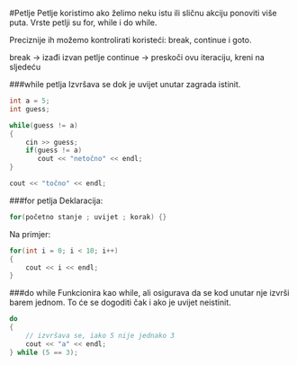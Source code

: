 #Petlje
Petlje koristimo ako želimo neku istu ili sličnu akciju ponoviti više puta. Vrste petlji su for, while i do while.


Preciznije ih možemo kontrolirati koristeći: break, continue i goto.

break -> izađi izvan petlje
continue -> preskoči ovu iteraciju, kreni na sljedeću

###while petlja
Izvršava se dok je uvijet unutar zagrada istinit.
```cpp
int a = 5;
int guess;

while(guess != a)
{
    cin >> guess;
    if(guess != a) 
       cout << "netočno" << endl;
}

cout << "točno" << endl;
```


###for petlja
Deklaracija:
```cpp
for(početno stanje ; uvijet ; korak) {}
```

Na primjer:
```cpp
for(int i = 0; i < 10; i++)
{
    cout << i << endl;
}
```

###do while
Funkcionira kao while, ali osigurava da se kod unutar nje izvrši barem jednom. To će se dogoditi čak i ako je uvijet neistinit.
```cpp
do
{
    // izvršava se, iako 5 nije jednako 3
    cout << "a" << endl;
} while (5 == 3);
```